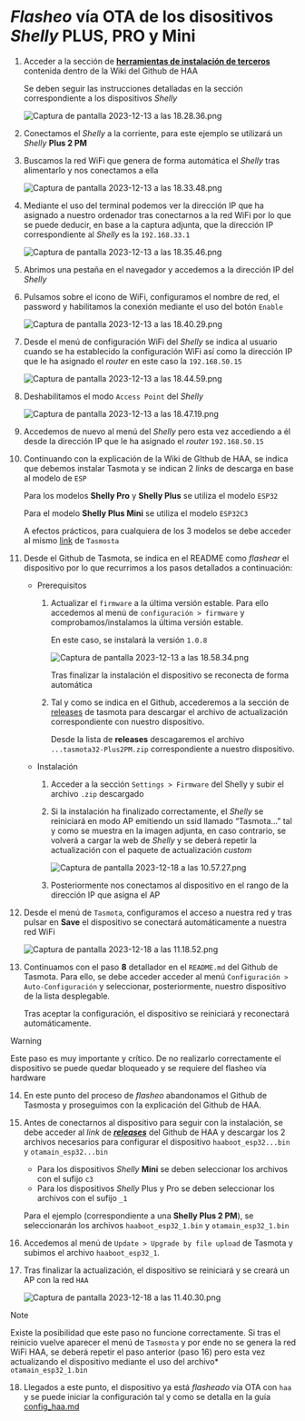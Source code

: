 # _Flasheo_ vía OTA de los disositivos _Shelly_ PLUS, PRO y Mini

1. Acceder a la sección de [**herramientas de instalación de terceros**](https://github.com/RavenSystem/esp-homekit-devices/wiki/installation) contenida dentro de la Wiki del Github de HAA

    Se deben seguir las instrucciones detalladas en la sección correspondiente a los dispositivos _Shelly_

    ![Captura de pantalla 2023-12-13 a las 18.28.36.png](https://github.com/OxDAbit/Hello-HAA/blob/main/images/01-ota-shelly.png)

2. Conectamos el _Shelly_ a la corriente, para este ejemplo se utilizará un _Shelly_ **Plus 2 PM**
3. Buscamos la red WiFi que genera de forma automática el _Shelly_ tras alimentarlo y nos conectamos a ella

    ![Captura de pantalla 2023-12-13 a las 18.33.48.png](https://github.com/OxDAbit/Hello-HAA/blob/main/images/02-ota-shelly.png)

4. Mediante el uso del terminal podemos ver la dirección IP que ha asignado a nuestro ordenador tras conectarnos a la red WiFi por lo que se puede deducir, en base a la captura adjunta, que la dirección IP correspondiente al _Shelly_ es la `192.168.33.1`

    ![Captura de pantalla 2023-12-13 a las 18.35.46.png](https://github.com/OxDAbit/Hello-HAA/blob/main/images/03-ota-shelly.png)

5. Abrimos una pestaña en el navegador y accedemos a la dirección IP del _Shelly_
6. Pulsamos sobre el icono de WiFi, configuramos el nombre de red, el password y habilitamos la conexión mediante el uso del botón `Enable`

    ![Captura de pantalla 2023-12-13 a las 18.40.29.png](https://github.com/OxDAbit/Hello-HAA/blob/main/images/04-ota-shelly.png)

7. Desde el menú de configuración WiFi del _Shelly_ se indica al usuario cuando se ha establecido la configuración WiFi así como la dirección IP que le ha asignado el _router_ en este caso la `192.168.50.15`

    ![Captura de pantalla 2023-12-13 a las 18.44.59.png](https://github.com/OxDAbit/Hello-HAA/blob/main/images/05-ota-shelly.png)

8. Deshabilitamos el modo `Access Point` del _Shelly_

    ![Captura de pantalla 2023-12-13 a las 18.47.19.png](https://github.com/OxDAbit/Hello-HAA/blob/main/images/06-ota-shelly.png)

9. Accedemos de nuevo al menú del _Shelly_ pero esta vez accediendo a él desde la dirección IP que le ha asignado el _router_ `192.168.50.15`
10. Continuando con la explicación de la Wiki de GIthub de HAA, se indica que debemos instalar Tasmota y se indican 2 _links_ de descarga en base al modelo de `ESP`

    Para los modelos **Shelly Pro** y **Shelly Plus** se utiliza el modelo `ESP32`

    Para el modelo **Shelly Plus Mini** se utiliza el modelo `ESP32C3`

    A efectos prácticos, para cualquiera de los 3 modelos se debe acceder al mismo [link](https://github.com/tasmota/mgos32-to-tasmota32) de `Tasmosta`

11. Desde el Github de Tasmota, se indica en el README como _flashear_ el dispositivo por lo que recurrimos a los pasos detallados a continuación:
    - Prerequisitos
        1. Actualizar el `firmware` a la última versión estable. Para ello accedemos al menú de `configuración > firmware` y comprobamos/instalamos la última versión estable.

            En este caso, se instalará la versión `1.0.8`

            ![Captura de pantalla 2023-12-13 a las 18.58.34.png](https://github.com/OxDAbit/Hello-HAA/blob/main/images/07-ota-shelly.png)

            Tras finalizar la instalación el dispositivo se reconecta de forma automática

        2. Tal y como se indica en el Github, accederemos a la sección de [releases](https://github.com/tasmota/mgos32-to-tasmota32/releases) de tasmota para descargar el archivo de actualización correspondiente con nuestro dispositivo.

            Desde la lista de **releases** descagaremos el archivo `...tasmota32-Plus2PM.zip` correspondiente a nuestro dispositivo.

    - Instalación
        1. Acceder a la sección `Settings > Firmware` del Shelly y subir el archivo `.zip` descargado
        2. Si la instalación ha finalizado correctamente, el _Shelly_ se reiniciará en modo AP emitiendo un ssid llamado “Tasmota…” tal y como se muestra en la imagen adjunta, en caso contrario, se volverá a cargar la web de _Shelly_ y se deberá repetir la actualización con el paquete de actualización *custom*

            ![Captura de pantalla 2023-12-18 a las 10.57.27.png](https://github.com/OxDAbit/Hello-HAA/blob/main/images/08-ota-shelly.png)

        3. Posteriormente nos conectamos al dispositivo en el rango de la dirección IP que asigna el AP
12. Desde el menú de `Tasmota`, configuramos el acceso a nuestra red y tras pulsar en **Save** el dispositivo se conectará automáticamente a nuestra red WiFi

    ![Captura de pantalla 2023-12-18 a las 11.18.52.png](https://github.com/OxDAbit/Hello-HAA/blob/main/images/09-ota-shelly.png)

13. Continuamos con el paso **8** detallador en el `README.md` del Github de Tasmota. Para ello, se debe acceder acceder al menú `Configuración > Auto-Configuración` y seleccionar, posteriormente, nuestro dispositivo de la lista desplegable.

    Tras aceptar la configuración, el dispositivo se reiniciará y reconectará automáticamente.

> [!WARNING]
> Este paso es muy importante y crítico. De no realizarlo correctamente el dispositivo se puede quedar bloqueado y se requiere del flasheo vía hardware

14. En este punto del proceso de _flasheo_ abandonamos el Github de Tasmosta y proseguimos con la explicación del Github de HAA.
15. Antes de conectarnos al dispositivo para seguir con la instalación, se debe acceder al _link_ de [***releases***](https://github.com/RavenSystem/haa/releases) del Github de HAA y descargar los 2 archivos necesarios para configurar el dispositivo `haaboot_esp32...bin` y `otamain_esp32...bin`
    - Para los dispositivos _Shelly_ **Mini** se deben seleccionar los archivos con el sufijo `c3`
    - Para los dispositivos _Shelly_ Plus y Pro se deben seleccionar los archivos con el sufijo `_1`

    Para el ejemplo (correspondiente a una **Shelly Plus 2 PM**), se seleccionarán los archivos `haaboot_esp32_1.bin` y `otamain_esp32_1.bin`

16. Accedemos al menú de `Update > Upgrade by file upload` de Tasmota y subimos el archivo `haaboot_esp32_1`.
17. Tras finalizar la actualización, el dispositivo se reiniciará y se creará un AP con la red `HAA`

    ![Captura de pantalla 2023-12-18 a las 11.40.30.png](https://github.com/OxDAbit/Hello-HAA/blob/main/images/10-ota-shelly.png)

> [!NOTE]
> Existe la posibilidad que este paso no funcione correctamente. Si tras el reinicio vuelve aparecer el menú de `Tasmosta` y por ende no se genera la red WiFi HAA, se deberá repetir el paso anterior (paso 16) pero esta vez actualizando el dispositivo mediante el uso del archivo* `otamain_esp32_1.bin`

18. Llegados a este punto, el dispositivo ya está _flasheado_ vía OTA con `haa` y se puede iniciar la configuración tal y como se detalla en la guía [config_haa.md](https://github.com/OxDAbit/Hello-HAA/blob/main/docs/config_haa.md)
